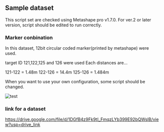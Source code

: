 ## Sample dataset
This script set are checked using Metashape pro v1.7.0.
For ver.2 or later version, script should be edited to run correctly.

### Marker conbination
In this dataset, 12bit circular coded marker(printed by metashape) were used.

target ID 121,122,125 and 126 were used 
Each distances are...

121-122 = 1.48m
122-126 = 14.4m
125-126 = 1.484m

When you want to use your own configuration, some script should be changed.


![test](https://user-images.githubusercontent.com/74333186/153982668-eebbc20c-86b3-4fa6-b9e6-03ea29afea20.gif)


### link for a dataset
https://drive.google.com/file/d/1DGfB4z9Fk9tI_FmqzLYb399E92bQWslB/view?usp=drive_link
